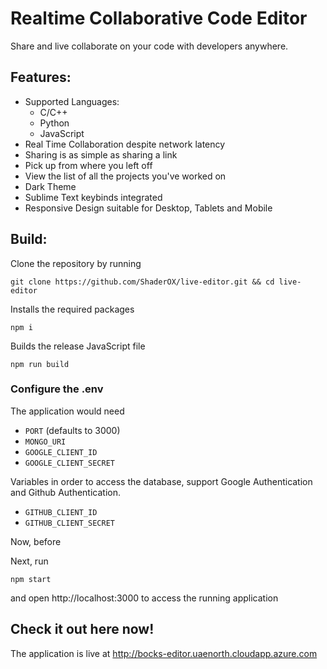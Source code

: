 # Realtime Collaborative Code Editor

Share and live collaborate on your code with developers anywhere.

## Features:
* Supported Languages: 
    * C/C++ 
    * Python 
    * JavaScript
* Real Time Collaboration despite network latency
* Sharing is as simple as sharing a link
* Pick up from where you left off
* View the list of all the projects you've worked on
* Dark Theme
* Sublime Text keybinds integrated
* Responsive Design suitable for Desktop, Tablets and Mobile

## Build:
Clone the repository by running

``` 
git clone https://github.com/ShaderOX/live-editor.git && cd live-editor 
```

Installs the required packages
```
npm i
```

Builds the release JavaScript file
```
npm run build
```

### Configure the .env 
The application would need

* ```PORT``` (defaults to 3000)  
* ```MONGO_URI``` 
* ```GOOGLE_CLIENT_ID```
* ```GOOGLE_CLIENT_SECRET```

Variables in order to access the database, support Google Authentication and Github Authentication. <br />
* ```GITHUB_CLIENT_ID``` 
* ```GITHUB_CLIENT_SECRET``` 


Now, before 

Next, run 
```
npm start
```
and open http://localhost:3000 to access the running application

## Check it out here now!
The application is live at http://bocks-editor.uaenorth.cloudapp.azure.com

